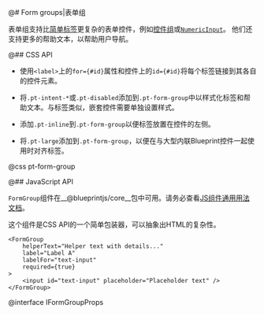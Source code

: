 @# Form groups|表单组

表单组支持比[简单标签](#core/components/forms/label.simple-labels)更复杂的表单控件，例如[控件组](#core/components/forms/control-group)或[`NumericInput`](#core/components/forms/numeric-input)。 他们还支持更多的帮助文本，以帮助用户导航。

@## CSS API

- 使用`<label>`上的`for={#id}`属性和控件上的`id={#id}`将每个标签链接到其各自的控件元素。

- 将`.pt-intent-*`或`.pt-disabled`添加到`.pt-form-group`中以样式化标签和帮助文本。与标签类似，嵌套控件需要单独设置样式。

- 添加`.pt-inline`到`.pt-form-group`以便标签放置在控件的左侧。

- 将`.pt-large`添加到`.pt-form-group`，以便在与大型内联Blueprint控件一起使用时对齐标签。

@css pt-form-group

@## JavaScript API

`FormGroup`组件在__@blueprintjs/core__包中可用。请务必查看[JS组件通用用法文档](#blueprint.usage)。

这个组件是CSS API的一个简单包装器，可以抽象出HTML的复杂性。

```tsx
<FormGroup
    helperText="Helper text with details..."
    label="Label A"
    labelFor="text-input"
    required={true}
>
    <input id="text-input" placeholder="Placeholder text" />
</FormGroup>
```

@interface IFormGroupProps
